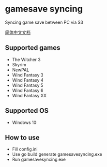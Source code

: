 # gamesave syncing

Syncing game save between PC via S3

[简体中文文档](README-zh_CN.md)

## Supported games

* The Witcher 3
* Skyrim
* NewPAL
* Wind Fantasy 3
* Wind Fantasy 4
* Wind Fantasy 5
* Wind Fantasy 6
* Wind Fantasy XX

## Supported OS

* Windows 10

## How to use

* Fill config.ini
* Use go build generate gamesavesyncing.exe
* Run gamesavesyncing.exe
